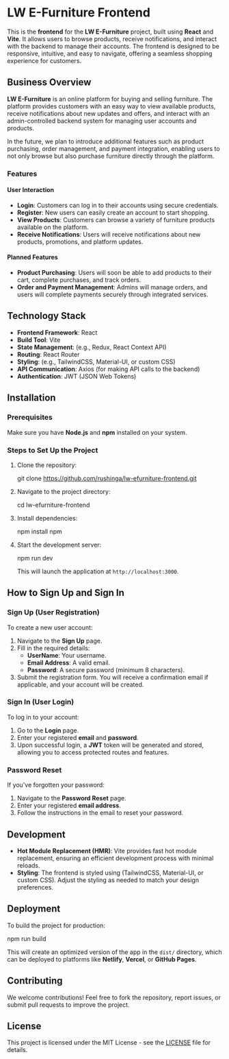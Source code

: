 

# LW E-Furniture Frontend

This is the **frontend** for the **LW E-Furniture** project, built using **React** and **Vite**. It allows users to browse products, receive notifications, and interact with the backend to manage their accounts. The frontend is designed to be responsive, intuitive, and easy to navigate, offering a seamless shopping experience for customers.

## Business Overview

**LW E-Furniture** is an online platform for buying and selling furniture. The platform provides customers with an easy way to view available products, receive notifications about new updates and offers, and interact with an admin-controlled backend system for managing user accounts and products.

In the future, we plan to introduce additional features such as product purchasing, order management, and payment integration, enabling users to not only browse but also purchase furniture directly through the platform.

### Features

#### User Interaction
- **Login**: Customers can log in to their accounts using secure credentials.
- **Register**: New users can easily create an account to start shopping.
- **View Products**: Customers can browse a variety of furniture products available on the platform.
- **Receive Notifications**: Users will receive notifications about new products, promotions, and platform updates.

#### Planned Features
- **Product Purchasing**: Users will soon be able to add products to their cart, complete purchases, and track orders.
- **Order and Payment Management**: Admins will manage orders, and users will complete payments securely through integrated services.

## Technology Stack

- **Frontend Framework**: React
- **Build Tool**: Vite
- **State Management**: (e.g., Redux, React Context API)
- **Routing**: React Router
- **Styling**: (e.g., TailwindCSS, Material-UI, or custom CSS)
- **API Communication**: Axios (for making API calls to the backend)
- **Authentication**: JWT (JSON Web Tokens)

## Installation

### Prerequisites
Make sure you have **Node.js** and **npm** installed on your system.

### Steps to Set Up the Project
1. Clone the repository:
   
   git clone https://github.com/rushinga/lw-efurniture-frontend.git
   

2. Navigate to the project directory:
   
   cd lw-efurniture-frontend
   

3. Install dependencies:
   
   npm install
   npm

4. Start the development server:
   
   npm run dev
   

   This will launch the application at `http://localhost:3000`.

## How to Sign Up and Sign In

### Sign Up (User Registration)
To create a new user account:
1. Navigate to the **Sign Up** page.
2. Fill in the required details:
   - **UserName**: Your username.
   - **Email Address**: A valid email.
   - **Password**: A secure password (minimum 8 characters).
3. Submit the registration form. You will receive a confirmation email if applicable, and your account will be created.

### Sign In (User Login)
To log in to your account:
1. Go to the **Login** page.
2. Enter your registered **email** and **password**.
3. Upon successful login, a **JWT** token will be generated and stored, allowing you to access protected routes and features.

### Password Reset
If you've forgotten your password:
1. Navigate to the **Password Reset** page.
2. Enter your registered **email address**.
3. Follow the instructions in the email to reset your password.

## Development

- **Hot Module Replacement (HMR)**: Vite provides fast hot module replacement, ensuring an efficient development process with minimal reloads.
- **Styling**: The frontend is styled using (TailwindCSS, Material-UI, or custom CSS). Adjust the styling as needed to match your design preferences.

## Deployment

To build the project for production:

npm run build


This will create an optimized version of the app in the `dist/` directory, which can be deployed to platforms like **Netlify**, **Vercel**, or **GitHub Pages**.

## Contributing

We welcome contributions! Feel free to fork the repository, report issues, or submit pull requests to improve the project.

## License

This project is licensed under the MIT License - see the [LICENSE](LICENSE) file for details.
